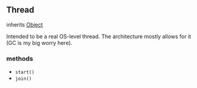 ## Thread
inherits [Object](object.md)

Intended to be a real OS-level thread.  The architecture mostly allows for it (GC is my big worry here).

### methods
- `start()`
- `join()`